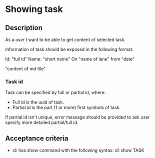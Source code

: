 # Showing task

## Description

As a *user* I want to be able to get content of selected task.

Information of task should be exposed in the following format:

Id: "full id"
Name: "short name"
On "name of lane" from "date"

"content of md file"

### Task id

Task can be specified by full or partial id, where:

  * Full id is the uuid of task.
  * Partial id is the part (1 or more) first symbols of task.

If partial id isn't unique, error message should be provided to ask user
specify more detailed partial/full id.

## Acceptance criteria

* cli has show command with the following syntax: cli show TASK
